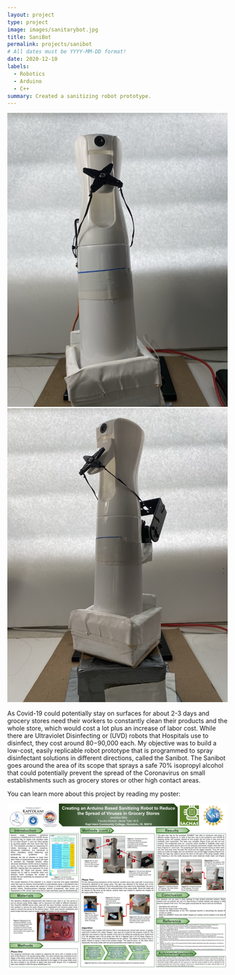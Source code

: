 ```yaml
---
layout: project
type: project
image: images/sanitarybot.jpg
title: SaniBot
permalink: projects/sanibot
# All dates must be YYYY-MM-DD format!
date: 2020-12-10
labels:
  - Robotics
  - Arduino
  - C++
summary: Created a sanitizing robot prototype.
---
```


<div class="ui small rounded images">
  <img class="ui image" src="../images/sanibot.jpg">
  <img class="ui image" src="../images/sanitarybot.jpg">
</div>

As Covid-19 could potentially stay on surfaces for about 2-3 days and grocery stores need their workers to constantly clean their products and the whole store, which would cost a lot plus an increase of labor cost. While there are Ultraviolet Disinfecting or (UVD) robots that Hospitals use to disinfect, they cost around $80-$90,000 each. My objective was to build a low-cost, easily replicable robot prototype that is programmed to spray disinfectant solutions in different directions, called the Sanibot. The Sanibot goes around the area of its scope that sprays a safe 70% isopropyl alcohol that could potentially prevent the spread of the Coronavirus on small establishments such as grocery stores or other high contact areas.

You can learn more about this project by reading my poster: 

<img class="ui image" src="../images/sacnas_milla.png">



